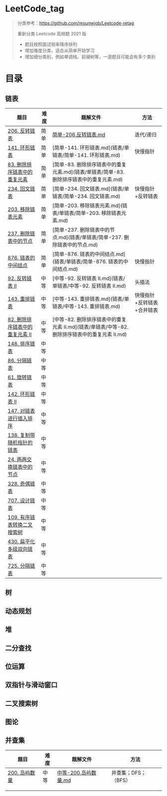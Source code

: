 # LeetCode_tag

> 分类参考：https://github.com/resumejob/Leetcode-retag
>
> 重新分类 Leetcode 高频题 2021 版
>
> - 题目按照面试频率降序排列
> - 增加难度分类，适合从简单开始学习
> - 增加细分类别，例如单调栈，前缀树等，一道题目可能会有多个类别

# 目录



## 链表

| 题目                                                         | 难度 | 题解文件                                                     | 方法                       |
| ------------------------------------------------------------ | ---- | ------------------------------------------------------------ | -------------------------- |
| [206. 反转链表](https://leetcode-cn.com/problems/reverse-linked-list/) | 简单 | [简单-206.反转链表.md](链表/单链表/简单-206.反转链表.md)     | 迭代/递归                  |
| [141. 环形链表](https://leetcode-cn.com/problems/linked-list-cycle/) | 简单 | [简单-141. 环形链表.md](链表/单链表/简单-141. 环形链表.md)   | 快慢指针                   |
| [83. 删除排序链表中的重复元素](https://leetcode-cn.com/problems/remove-duplicates-from-sorted-list/) | 简单 | [简单-83. 删除排序链表中的重复元素.md](链表/单链表/简单-83. 删除排序链表中的重复元素.md) |                            |
| [234. 回文链表](https://leetcode-cn.com/problems/palindrome-linked-list/) | 简单 | [简单-234. 回文链表.md](链表/单链表/简单-234. 回文链表.md)   | 快慢指针+反转链表          |
| [203. 移除链表元素](https://leetcode-cn.com/problems/remove-linked-list-elements/) | 简单 | [简单-203. 移除链表元素.md](链表/单链表/简单-203. 移除链表元素.md) |                            |
| [237. 删除链表中的节点](https://leetcode-cn.com/problems/delete-node-in-a-linked-list/) | 简单 | [简单-237. 删除链表中的节点.md](链表/单链表/简单-237. 删除链表中的节点.md) |                            |
| [876. 链表的中间结点](https://leetcode-cn.com/problems/middle-of-the-linked-list/) | 简单 | [简单-876. 链表的中间结点.md](链表/单链表/简单-876. 链表的中间结点.md) | 快慢指针                   |
| [92. 反转链表 II](https://leetcode-cn.com/problems/reverse-linked-list-ii/) | 中等 | [中等-92. 反转链表 II.md](链表/单链表/中等-92. 反转链表 II.md) | 头插法                     |
| [143. 重排链表](https://leetcode-cn.com/problems/reorder-list/) | 中等 | [中等-143. 重排链表.md](链表/单链表/中等-143. 重排链表.md)   | 快慢指针+反转链表+合并链表 |
| [82. 删除排序链表中的重复元素 II](https://leetcode-cn.com/problems/remove-duplicates-from-sorted-list-ii/) | 中等 | [中等-82. 删除排序链表中的重复元素 II.md](链表/单链表/中等-82. 删除排序链表中的重复元素 II.md) |                            |
| [148. 排序链表](https://leetcode-cn.com/problems/sort-list/) | 中等 |                                                              |                            |
| [86. 分隔链表](https://leetcode-cn.com/problems/partition-list/) | 中等 |                                                              |                            |
| [61. 旋转链表](https://leetcode-cn.com/problems/rotate-list/) | 中等 |                                                              |                            |
| [142. 环形链表 II](https://leetcode-cn.com/problems/linked-list-cycle-ii/) | 中等 |                                                              |                            |
| [147. 对链表进行插入排序](https://leetcode-cn.com/problems/insertion-sort-list/) | 中等 |                                                              |                            |
| [138. 复制带随机指针的链表](https://leetcode-cn.com/problems/copy-list-with-random-pointer/) | 中等 |                                                              |                            |
| [24. 两两交换链表中的节点](https://leetcode-cn.com/problems/swap-nodes-in-pairs/) | 中等 |                                                              |                            |
| [328. 奇偶链表](https://leetcode-cn.com/problems/odd-even-linked-list/) | 中等 |                                                              |                            |
| [707. 设计链表](https://leetcode-cn.com/problems/design-linked-list/) | 中等 |                                                              |                            |
| [109. 有序链表转换二叉搜索树](https://leetcode-cn.com/problems/convert-sorted-list-to-binary-search-tree/) | 中等 |                                                              |                            |
| [430. 扁平化多级双向链表](https://leetcode-cn.com/problems/flatten-a-multilevel-doubly-linked-list/) | 中等 |                                                              |                            |
| [725. 分隔链表](https://leetcode-cn.com/problems/split-linked-list-in-parts/) | 中等 |                                                              |                            |



## 树



## 动态规划



## 堆



## 二分查找



## 位运算



## 双指针与滑动窗口



## 二叉搜索树



## 图论



## 并查集

| 题目                                                         | 难度 | 题解文件                                            | 方法                 |
| ------------------------------------------------------------ | ---- | --------------------------------------------------- | -------------------- |
| [200. 岛屿数量](https://leetcode-cn.com/problems/number-of-islands/) | 中等 | [中等-200.岛屿数量.md](并查集/中等-200.岛屿数量.md) | 并查集；DFS；（BFS） |
|                                                              |      |                                                     |                      |
|                                                              |      |                                                     |                      |
|                                                              |      |                                                     |                      |

